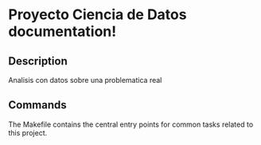 # Proyecto Ciencia de Datos documentation!

## Description

Analisis con datos sobre una problematica real

## Commands

The Makefile contains the central entry points for common tasks related to this project.

